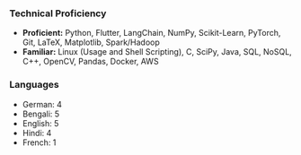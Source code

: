 ### Technical Proficiency

- **Proficient:** Python, Flutter, LangChain, NumPy, Scikit-Learn, PyTorch, Git, LaTeX, Matplotlib, Spark/Hadoop
- **Familiar:** Linux (Usage and Shell Scripting), C, SciPy, Java, SQL, NoSQL, C++, OpenCV, Pandas, Docker, AWS

### Languages

- German: 4
- Bengali: 5
- English: 5
- Hindi: 4
- French: 1
